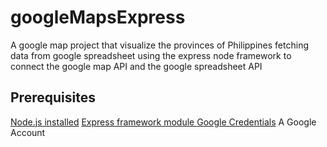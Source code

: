 # googleMapsExpress

A google map project that visualize the provinces of Philippines fetching data from google spreadsheet using the express node framework to connect the google map API and the google spreadsheet API

## Prerequisites

[Node.js installed](https://www.npmjs.com/)
[Express framework module ](https://expressjs.com/en/starter/installing.html)
[Google Credentials](https://developers.google.com/sheets/api/quickstart/nodejs)
A Google Account
